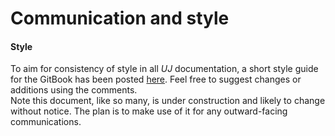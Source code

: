 # Communication and style

#### Style

To aim for consistency of style in all _UJ_ documentation, a short style guide for the GitBook has been posted [here](https://docs.google.com/document/d/10aooH\_YCVX\_\_pXFqnY1l8Kn2\_DPX9wdHdR9AfImSuDs/edit?usp=sharing). Feel free to suggest changes or additions using the comments. \
Note this document, like so many, is under construction and likely to change without notice. The plan is to make use of it for any outward-facing communications.
